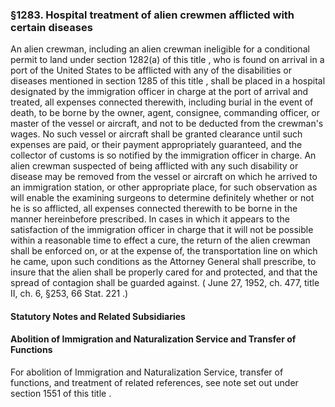 <!--
url: https://uscode.house.gov/view.xhtml?req=granuleid:USC-prelim-title8-section1283&num=0&edition=prelim
date_accessed: 2024-07-28 23:45:37
-->
### §1283\. Hospital treatment of alien crewmen afflicted with certain diseases
 An alien crewman, including an alien crewman ineligible for a conditional permit to land under
 section 1282(a) of this title
 , who is found on arrival in a port of the United States to be afflicted with any of the disabilities or diseases mentioned in
 section 1285 of this title
 , shall be placed in a hospital designated by the immigration officer in charge at the port of arrival and treated, all expenses connected therewith, including burial in the event of death, to be borne by the owner, agent, consignee, commanding officer, or master of the vessel or aircraft, and not to be deducted from the crewman's wages. No such vessel or aircraft shall be granted clearance until such expenses are paid, or their payment appropriately guaranteed, and the collector of customs is so notified by the immigration officer in charge. An alien crewman suspected of being afflicted with any such disability or disease may be removed from the vessel or aircraft on which he arrived to an immigration station, or other appropriate place, for such observation as will enable the examining surgeons to determine definitely whether or not he is so afflicted, all expenses connected therewith to be borne in the manner hereinbefore prescribed. In cases in which it appears to the satisfaction of the immigration officer in charge that it will not be possible within a reasonable time to effect a cure, the return of the alien crewman shall be enforced on, or at the expense of, the transportation line on which he came, upon such conditions as the Attorney General shall prescribe, to insure that the alien shall be properly cared for and protected, and that the spread of contagion shall be guarded against.
 (
 June 27, 1952, ch. 477, title II, ch. 6, §253,
 66 Stat. 221
 .)
#### **Statutory Notes and Related Subsidiaries**
#### Abolition of Immigration and Naturalization Service and Transfer of Functions
 For abolition of Immigration and Naturalization Service, transfer of functions, and treatment of related references, see note set out under
 section 1551 of this title
 .
